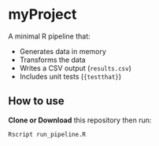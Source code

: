 # myProject

A minimal R pipeline that:
- Generates data in memory 
- Transforms the data
- Writes a CSV output (`results.csv`)
- Includes unit tests (`{testthat}`)

## How to use

**Clone or Download** this repository
then run:
```bash
Rscript run_pipeline.R



